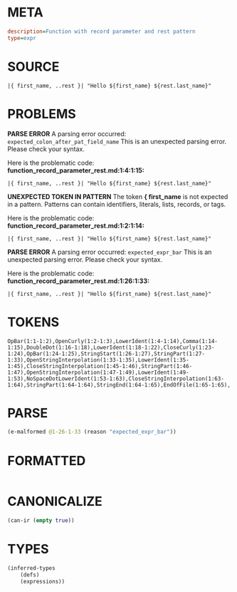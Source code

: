 # META
~~~ini
description=Function with record parameter and rest pattern
type=expr
~~~
# SOURCE
~~~roc
|{ first_name, ..rest }| "Hello ${first_name} ${rest.last_name}"
~~~
# PROBLEMS
**PARSE ERROR**
A parsing error occurred: `expected_colon_after_pat_field_name`
This is an unexpected parsing error. Please check your syntax.

Here is the problematic code:
**function_record_parameter_rest.md:1:4:1:15:**
```roc
|{ first_name, ..rest }| "Hello ${first_name} ${rest.last_name}"
```


**UNEXPECTED TOKEN IN PATTERN**
The token **{ first_name** is not expected in a pattern.
Patterns can contain identifiers, literals, lists, records, or tags.

Here is the problematic code:
**function_record_parameter_rest.md:1:2:1:14:**
```roc
|{ first_name, ..rest }| "Hello ${first_name} ${rest.last_name}"
```


**PARSE ERROR**
A parsing error occurred: `expected_expr_bar`
This is an unexpected parsing error. Please check your syntax.

Here is the problematic code:
**function_record_parameter_rest.md:1:26:1:33:**
```roc
|{ first_name, ..rest }| "Hello ${first_name} ${rest.last_name}"
```


# TOKENS
~~~zig
OpBar(1:1-1:2),OpenCurly(1:2-1:3),LowerIdent(1:4-1:14),Comma(1:14-1:15),DoubleDot(1:16-1:18),LowerIdent(1:18-1:22),CloseCurly(1:23-1:24),OpBar(1:24-1:25),StringStart(1:26-1:27),StringPart(1:27-1:33),OpenStringInterpolation(1:33-1:35),LowerIdent(1:35-1:45),CloseStringInterpolation(1:45-1:46),StringPart(1:46-1:47),OpenStringInterpolation(1:47-1:49),LowerIdent(1:49-1:53),NoSpaceDotLowerIdent(1:53-1:63),CloseStringInterpolation(1:63-1:64),StringPart(1:64-1:64),StringEnd(1:64-1:65),EndOfFile(1:65-1:65),
~~~
# PARSE
~~~clojure
(e-malformed @1-26-1-33 (reason "expected_expr_bar"))
~~~
# FORMATTED
~~~roc

~~~
# CANONICALIZE
~~~clojure
(can-ir (empty true))
~~~
# TYPES
~~~clojure
(inferred-types
	(defs)
	(expressions))
~~~